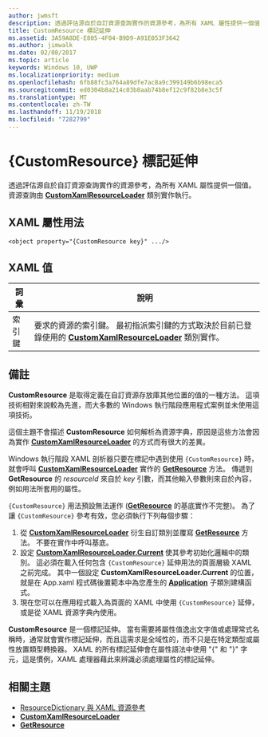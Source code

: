 ```yaml
---
author: jwmsft
description: 透過評估源自於自訂資源查詢實作的資源參考，為所有 XAML 屬性提供一個值。 資源查詢由 CustomXamlResourceLoader 類別實作執行。
title: CustomResource 標記延伸
ms.assetid: 3A59A8DE-E805-4F04-B9D9-A91E053F3642
ms.author: jimwalk
ms.date: 02/08/2017
ms.topic: article
keywords: Windows 10, UWP
ms.localizationpriority: medium
ms.openlocfilehash: 6fb88fc3a764a89dfe7ac8a9c399149b6b98eca5
ms.sourcegitcommit: ed0304b8a214c03b8aab74b8ef12c9f82b8e3c5f
ms.translationtype: MT
ms.contentlocale: zh-TW
ms.lasthandoff: 11/19/2018
ms.locfileid: "7282799"
---
```

# <a name="customresource-markup-extension"></a>{CustomResource} 標記延伸


透過評估源自於自訂資源查詢實作的資源參考，為所有 XAML 屬性提供一個值。 資源查詢由 [**CustomXamlResourceLoader**](https://msdn.microsoft.com/library/windows/apps/br243327) 類別實作執行。

## <a name="xaml-attribute-usage"></a>XAML 屬性用法

``` syntax
<object property="{CustomResource key}" .../>
```

## <a name="xaml-values"></a>XAML 值

| 詞彙 | 說明 |
|------|-------------|
| 索引鍵 | 要求的資源的索引鍵。 最初指派索引鍵的方式取決於目前已登錄使用的 [**CustomXamlResourceLoader**](https://msdn.microsoft.com/library/windows/apps/br243327) 類別實作。 |

## <a name="remarks"></a>備註

**CustomResource** 是取得定義在自訂資源存放庫其他位置的值的一種方法。 這項技術相對來說較為先進，而大多數的 Windows 執行階段應用程式案例並未使用這項技術。

這個主題不會描述 **CustomResource** 如何解析為資源字典，原因是這些方法會因為實作 [**CustomXamlResourceLoader**](https://msdn.microsoft.com/library/windows/apps/br243327) 的方式而有很大的差異。

Windows 執行階段 XAML 剖析器只要在標記中遇到使用 `{CustomResource}` 時，就會呼叫 [**CustomXamlResourceLoader**](https://msdn.microsoft.com/library/windows/apps/br243327) 實作的 [**GetResource**](https://msdn.microsoft.com/library/windows/apps/br243340) 方法。 傳遞到 **GetResource** 的 *resourceId* 來自於 *key* 引數，而其他輸入參數則來自於內容，例如用法所套用的屬性。

`{CustomResource}` 用法預設無法運作 ([**GetResource**](https://msdn.microsoft.com/library/windows/apps/br243340) 的基底實作不完整)。 為了讓 `{CustomResource}` 參考有效，您必須執行下列每個步驟：

1.  從 [**CustomXamlResourceLoader**](https://msdn.microsoft.com/library/windows/apps/br243327) 衍生自訂類別並覆寫 [**GetResource**](https://msdn.microsoft.com/library/windows/apps/br243340) 方法。 不要在實作中呼叫基底。
2.  設定 [**CustomXamlResourceLoader.Current**](https://msdn.microsoft.com/library/windows/apps/br243328) 使其參考初始化邏輯中的類別。 這必須在載入任何包含 `{CustomResource}` 延伸用法的頁面層級 XAML 之前完成。 其中一個設定 **CustomXamlResourceLoader.Current** 的位置，就是在 App.xaml 程式碼後置範本中為您產生的 [**Application**](https://msdn.microsoft.com/library/windows/apps/br242324) 子類別建構函式。
3.  現在您可以在應用程式載入為頁面的 XAML 中使用 `{CustomResource}` 延伸，或是從 XAML 資源字典內使用。

**CustomResource** 是一個標記延伸。 當有需要將屬性值逸出文字值或處理常式名稱時，通常就會實作標記延伸，而且這需求是全域性的，而不只是在特定類型或屬性放置類型轉換器。 XAML 的所有標記延伸會在屬性語法中使用 "\{" 和 "\}" 字元，這是慣例，XAML 處理器藉此來辨識必須處理屬性的標記延伸。

## <a name="related-topics"></a>相關主題

* [ResourceDictionary 與 XAML 資源參考](https://msdn.microsoft.com/library/windows/apps/mt187273)
* [**CustomXamlResourceLoader**](https://msdn.microsoft.com/library/windows/apps/br243327)
* [**GetResource**](https://msdn.microsoft.com/library/windows/apps/br243340)

